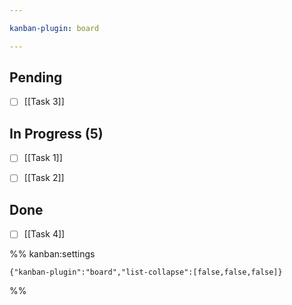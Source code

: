 ```yaml
---

kanban-plugin: board

---
```


## Pending

- [ ] [[Task 3]]


## In Progress (5)

- [ ] [[Task 1]]
- [ ] [[Task 2]]


## Done

- [ ] [[Task 4]]




%% kanban:settings
```
{"kanban-plugin":"board","list-collapse":[false,false,false]}
```
%%